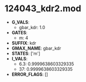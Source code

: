 # 124043_kdr2.mod

- **G_VALS**:
  - gbar_kdr: 1.0
- **GATES**:
  - m: 4
- **SUFFIX**: kdr
- **GMAX_NAME**: gbar_kdr
- **STATES**: ['m']
- **I_VALS**:
  - 6.3: 0.9999638603329335
  - 37: 0.9999638603329335
- **ERROR_FLAGS**: []

